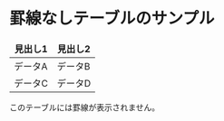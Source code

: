 # 罫線なしテーブルのサンプル

<style>
table, th, td { border: none !important; }
</style>

| 見出し1 | 見出し2 |
|---------|---------|
| データA  | データB  |
| データC  | データD  |

このテーブルには罫線が表示されません。
